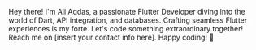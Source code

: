 Hey there! I'm Ali Aqdas, a passionate Flutter Developer diving into the world of Dart, API integration, and databases. Crafting seamless Flutter experiences is my forte. Let's code something extraordinary together! Reach me on [insert your contact info here]. Happy coding! 🚀
<!---
aliaqdas747/aliaqdas747 is a ✨ special ✨ repository because its `README.md` (this file) appears on your GitHub profile.
You can click the Preview link to take a look at your changes.
--->
